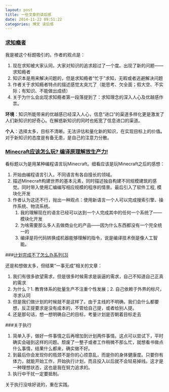```yaml
---
layout: post
title: 一些文章的读后感
date: 2014-11-22 09:51:22
categories: 博文 读后感
---
```


### [求知瘾者](http://www.jianshu.com/p/Daxrnq)

  我是被这个标题吸引的。作者的观点是：
  
   1. 现在求知被大家认同，大家对知识的追求超过了一个度。出现了新的问题——求知瘾者
   2. 知识本是用来解决问题的，但是求知瘾者“忙于”求知，无暇或者逃避解决问题
   3. 作者关于求知瘾者特点的描述感觉太突兀了（能思考、欠全面；假大空、不实际；有知识、不能做出成绩）
   4. 关于为什么会出现求知瘾者第一段落提到了：求知理念的深入人心及优越感作祟。

   **环境**：知识所能带来的优越感已经深入人心，信息“进口”的渠道多样化更是激发了人们新知识的好奇心。在解惑新知识的同时也拓宽了信息进口的渠道。
   
   **个人**：选择太多，目标不清晰。无法评估和量化新的知识，在实现目标上的价值。对于新知识的态度是有备无患，是自己的注意力分散。

### [Minecraft应该怎么玩? 编译原理解放生产力!](http://jecvay.com/2014/11/compiler-makes-fast-build/)

 看标题以为是用某种编程语言玩Minecraft。细看应该是玩Minecraft之后的感想：
    
1. 开始由编程语言引入，不同语言有各自擅长的领域。
2. 描述Minecraft构建世界的基本元素，同时描述独自构建不同规模建筑的感觉。同时带入使用汇编编写相应规模的程序的情景。最后引入了软件工程, 模块化开发
3. 作者认为这还不行，抛出一种观点：使用新语言一个人可以完成搜索引擎、操作系统、物流系统。
	1. 我的理解现在的语言已经可以达到一个人完成其中的任何一个系统了——模块化开发
	2. 为啥需要那么多人去做商业化的产品——因为什么东西都没有一个完全统一的
	3. 编译是将代码转换成机器能够理解的指令，说是编译技术倒是像人工智能。

###[计划完成不了怎么办系列(3)](http://www.scalerstalk.com/323-load/)

 还是和想做太多，但结果“一事无成”相关的文章：

1. 我们有很多欲望需求，但是很多时候需求是装逼的需求，自己不知道自己正真的需求
2. 为什么？1. 教育体系的批量生产不注重个性发展；2. 自己依赖于外界的标尺，寻求认同
3. 但是我们做计划的时候就不是这样了。由于主线的不明确，我们会什么都要想，反正提要求是没有成本的，不管给自己提，或者给别人提。
4. 还是那句话，想一想明确自己的目标，考量计划是否朝着目标走去

###关于执行
    
1. 简单入手，做好一件事情之后再增加到计划两件事情。这点可以尝试下，平时确实会碰到这样的问题。颓废了一整子或者工作稍微不那么忙，就想看书做点什么事情，结果什么都来，确实做不好。
2. 到最后你会发现你的瓶颈不是你的心烦意乱，而是你的身体健康度。只要你有体力，就能开始工作，开始执行计划，而且投入以后就不会轻易掉线。这才是一种理想状态，这也是我在努力追求的。
3. 执行中干扰一定要抵制。

 关于执行没啥好说的，重在实践。


